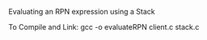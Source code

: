 Evaluating an RPN expression using a Stack

To Compile and Link:
gcc -o evaluateRPN client.c stack.c
